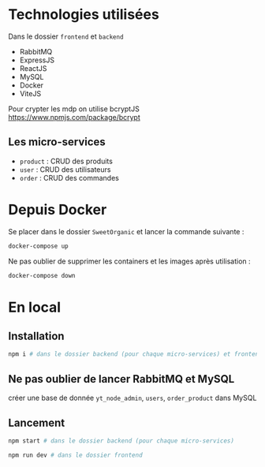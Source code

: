 Technologies utilisées
================
Dans le dossier `frontend` et `backend`
- RabbitMQ
- ExpressJS
- ReactJS
- MySQL
- Docker
- ViteJS

Pour crypter les mdp on utilise bcryptJS
https://www.npmjs.com/package/bcrypt

## Les micro-services

- `product` : CRUD des produits
- `user` : CRUD des utilisateurs
- `order` : CRUD des commandes

# Depuis Docker

Se placer dans le dossier `SweetOrganic` et lancer la commande suivante :

```bash
docker-compose up
```
Ne pas oublier de supprimer les containers et les images après utilisation :

```bash
docker-compose down
```

# En local

## Installation
```bash
npm i # dans le dossier backend (pour chaque micro-services) et frontend
```
## Ne pas oublier de lancer RabbitMQ et MySQL

créer une base de donnée `yt_node_admin`, `users`, `order_product` dans MySQL

## Lancement
```bash
npm start # dans le dossier backend (pour chaque micro-services)
```
```bash
npm run dev # dans le dossier frontend
```
